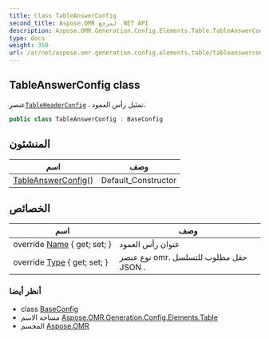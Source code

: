 ```yaml
---
title: Class TableAnswerConfig
second_title: Aspose.OMR لمرجع .NET API
description: Aspose.OMR.Generation.Config.Elements.Table.TableAnswerConfig فصل. عنصرTableHeaderConfig . تمثيل رأس العمود.
type: docs
weight: 350
url: /ar/net/aspose.omr.generation.config.elements.table/tableanswerconfig/
---
```

## TableAnswerConfig class

عنصر[`TableHeaderConfig`](../tableheaderconfig/) . تمثيل رأس العمود.

```csharp
public class TableAnswerConfig : BaseConfig
```

## المنشئون

| اسم | وصف |
| --- | --- |
| [TableAnswerConfig](tableanswerconfig/)() | Default_Constructor |

## الخصائص

| اسم | وصف |
| --- | --- |
| override [Name](../../aspose.omr.generation.config.elements.table/tableanswerconfig/name/) { get; set; } | عنوان رأس العمود |
| override [Type](../../aspose.omr.generation.config.elements.table/tableanswerconfig/type/) { get; set; } | نوع عنصر omr. حقل مطلوب للتسلسل JSON . |

### أنظر أيضا

* class [BaseConfig](../../aspose.omr.generation.config/baseconfig/)
* مساحة الاسم [Aspose.OMR.Generation.Config.Elements.Table](../../aspose.omr.generation.config.elements.table/)
* المجسم [Aspose.OMR](../../)


